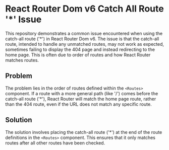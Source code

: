 # React Router Dom v6 Catch All Route '*' Issue

This repository demonstrates a common issue encountered when using the catch-all route ('*') in React Router Dom v6.  The issue is that the catch-all route, intended to handle any unmatched routes, may not work as expected, sometimes failing to display the 404 page and instead redirecting to the home page. This is often due to order of routes and how React Router matches routes. 

## Problem
The problem lies in the order of routes defined within the `<Routes>` component. If a route with a more general path (like '/') comes before the catch-all route ('*'), React Router will match the home page route, rather than the 404 route, even if the URL does not match any specific route. 

## Solution
The solution involves placing the catch-all route ('*') at the end of the route definitions in the `<Routes>` component. This ensures that it only matches routes after all other routes have been checked.
